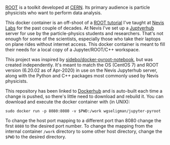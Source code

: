 [ROOT](https://root.cern.ch/) is a toolkit developed at [CERN](https://home.cern/). Its primary audience is particle physicists who want to perform data analysis.

This docker container is an off-shoot of a [ROOT tutorial](https://www.nevis.columbia.edu/~seligman/root-class/) I've taught at [Nevis Labs](https://www.nevis.columbia.edu/) for the past couple of decades. At Nevis I've set up a [Juptyerhub](https://jupyterhub.readthedocs.io/en/stable/) server for use by the particle-physics students and researchers. That's not enough for some of the scientists, especially those who take their laptops on plane rides without internet access. This docker container is meant to fill their needs for a local copy of a Jupyter/ROOT/C++ workspace.

This project was inspired by [sidebo/docker-pyroot-notebook](https://github.com/sidebo/docker-pyroot-notebook), but was created independently. It's meant to match the OS (CentOS 7) and ROOT version (6.20.02 as of Apr-2020) in use on the Nevis Jupyterhub server, along with the Python and C++ packages most commonly used by Nevis physicists.

This repository has been linked to [Dockerhub](https://hub.docker.com/repository/docker/wgseligman/jupyter-pyroot/general) and is auto-built each time a change is pushed, so there's little need to download and rebuild it. You can download and execute the docker container with (in UNIX):

```
sudo docker run -p 8080:8080 -v $PWD:/work wgseligman/jupyter-pyroot
```

To change the host port mapping to a different port than 8080 change the first `8080` to the desired port number. To change the mapping from the internal container `/work` directory to some other host directory, change the `$PWD` to the desired directory. 